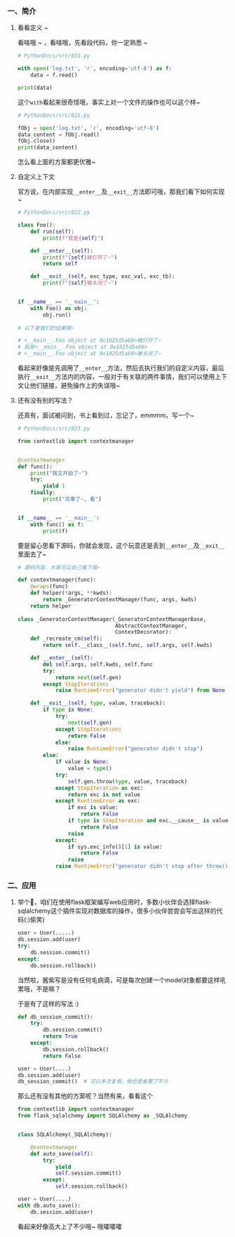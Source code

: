 ### 一、简介

1. 看看定义 ~

   看啥哦 ~ ，看啥哦，先看段代码，你一定熟悉 ~ 

   ```python
   # PythonDocs/src/021.py
   
   with open('log.txt', 'r', encoding='utf-8') as f:
       data = f.read()
   
   print(data)
   ```

   这个`with`看起来很奇怪哦，事实上对一个文件的操作也可以这个样~

   ```python
   # PythonDocs/src/021.py
   
   fObj = open('log.txt', 'r', encoding='utf-8')
   data_content = fObj.read()
   fObj.close()
   print(data_content)
   ```

   怎么看上面的方案都更优雅~

2. 自定义上下文

   官方说，在内部实现`__enter__`及`__exit__`方法即可哦，那我们看下如何实现~

   ```python
   # PythonDocs/src/022.py
   
   class Foo():
       def run(self):
           print(f"我是{self}")
   
       def __enter__(self):
           print(f"{self}被打开了~")
           return self
   
       def __exit__(self, exc_type, exc_val, exc_tb):
           print(f"{self}被关闭了~")
   
   
   if __name__ == '__main__':
       with Foo() as obj:
           obj.run()
           
   # 以下是我们的结果哦~   
   
   # <__main__.Foo object at 0x1025d5a60>被打开了~
   # 我是<__main__.Foo object at 0x1025d5a60>
   # <__main__.Foo object at 0x1025d5a60>被关闭了~
   ```

   看起来好像是先调用了`__enter__`方法，然后去执行我们的自定义内容，最后执行`__exit__`方法内的内容，一般对于有关联的两件事情，我们可以使用上下文让他们链接，避免操作上的失误哦~

3. 还有没有别的写法？

   还真有，面试被问到，书上看到过，忘记了，emmmm，写一个~

   ```python
   # PythonDocs/src/023.py
   
   from contextlib import contextmanager
   
   
   @contextmanager
   def func():
       print("我又开始了~")
       try:
           yield 1
       finally:
           print("完事了~, 看")
   
   
   if __name__ == '__main__':
       with func() as f:
           print(f)
   ```

   要是留心思看下源码，你就会发现，这个玩意还是丢到`__enter__`及`__exit__`里面去了~

   ```python
   # 源码内容，大家可以自己看下哦~
   
   def contextmanager(func):
       @wraps(func)
       def helper(*args, **kwds):
           return _GeneratorContextManager(func, args, kwds)
       return helper
     
   class _GeneratorContextManager(_GeneratorContextManagerBase,
                                  AbstractContextManager,
                                  ContextDecorator):
       def _recreate_cm(self):
           return self.__class__(self.func, self.args, self.kwds)
   
       def __enter__(self):
           del self.args, self.kwds, self.func
           try:
               return next(self.gen)
           except StopIteration:
               raise RuntimeError("generator didn't yield") from None
   
       def __exit__(self, type, value, traceback):
           if type is None:
               try:
                   next(self.gen)
               except StopIteration:
                   return False
               else:
                   raise RuntimeError("generator didn't stop")
           else:
               if value is None:
                   value = type()
               try:
                   self.gen.throw(type, value, traceback)
               except StopIteration as exc:
                   return exc is not value
               except RuntimeError as exc:
                   if exc is value:
                       return False
                   if type is StopIteration and exc.__cause__ is value:
                       return False
                   raise
               except:
                   if sys.exc_info()[1] is value:
                       return False
                   raise
               raise RuntimeError("generator didn't stop after throw()")
   ```


### 二、应用

1. 举个🌰，咱们在使用flask框架编写web应用时，多数小伙伴会选择flask-sqlalchemy这个插件实现对数据库的操作，很多小伙伴尝尝会写出这样的代码(:)偷笑)

   ```python
   user = User(.....)
   db.session.add(user)
   try:
       db.session.commit()
   except:
       db.session.rollback()
   ```
   
   当然啦，酱紫写是没有任何毛病滴，可是每次创建一个model对象都要这样吼累哦，不是嘛？
   
   于是有了这样的写法 :)
   
   ```python
   def db_session_commit():
       try:
           db.session.commit()
           return True
       except:
           db.session.rollback()
           return False
   
   user = User(....)
   db.session.add(user)
   db_session_commit()	# 可以多次复用，倒也是省事了不少
   ```
   
   那么还有没有其他的方案呢？当然有来，看看这个
   
   ```python
   from contextlib import contextmanager
   from flask_sqlalchemy import SQLAlchemy as _SQLAlchemy
   
   
   class SQLAlchemy(_SQLAlchemy):
   
       @contextmanager
       def auto_save(self):
           try:
               yield
               self.session.commit()
           except:
               self.session.rollback()
   
   user = User(....)
   with db.auto_save():
       db.session.add(user)
   ```
   
   看起来好像高大上了不少哦~ 哦嚯嚯嚯